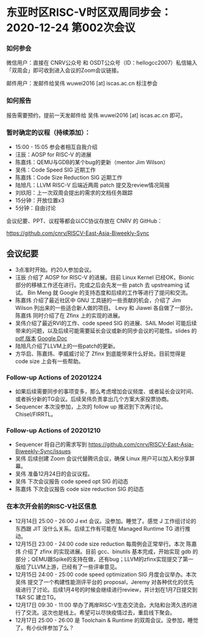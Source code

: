 # 东亚时区RISC-V时区双周同步会：2020-12-24 第002次会议

### 如何参会

微信用户：直接在 CNRV公众号 和 OSDT公众号（ID：hellogcc2007）私信输入「双周会」即可收到进入会议的Zoom会议链接。

邮件用户：发邮件给吴伟 wuwei2016 [at] iscas.ac.cn 标注参会

### 如何报告

报告需要预约，提前一天发邮件给
吴伟 wuwei2016 [at] iscas.ac.cn
即可。

### 暂时确定的议程（持续添加）：

- 15:00 - 15:05 参会者相互自我介绍
- 汪辰：AOSP for RISC-V 的进展
- 陈嘉炜：QEMU与GDB的某个bug的更新（mentor Jim Wilson）
- 吴伟：Code Speed SIG 近期工作
- 陈嘉炜：Code Size Reduction SIG 近期工作
- 陆旭凡：LLVM RISC-V 后端近两周 patch 提交及review情况简报
- 刘玖阳：上一次双周会提出的需求的文档任务跟踪
- 15分钟：开放位置x3
- 5分钟：自由讨论

会议纪要、PPT、议程等都会以CC协议存放在 CNRV 的 GitHub：

https://github.com/cnrv/RISCV-East-Asia-Biweekly-Sync

## 会议纪要

- 3点准时开始。约20人参加会议。
- 汪辰 介绍了 AOSP for RISC-V 的进展。目前 Linux Kernel 已经OK，Bionic 部分的移植工作还在进行。完成之后会先发一些 patch 去 upstreaming 试试。 Bin Meng 就 Google 的支持态度和后续的工作等进行了提问和交流。
- 陈嘉炜 介绍了最近社区中 GNU 工具链的一些贡献的机会，介绍了 Jim Wilson 列出来的一些适合新人做的项目。 Levy 和 Jiawei 各自做了一部分。陈嘉炜 同时介绍了在 Zfinx 上的实现的进展。
- 吴伟介绍了最近RVI的工作、code speed SIG 的进展、SAIL Model 可能后续带来的问题，以及后续可能需要延长会议或新的同步会议的可能性。slides 的 [pdf 版本](./2020-12-24.pdf) [Google Doc](https://docs.google.com/presentation/d/1XhNM9RZrzPMxLUyUBxchp_mH0oh4nQGV1rVz99ft0cA/edit?usp=sharing)
- 陆旭凡介绍了LLVM上的一些patch的更新。
- 方华启、陈嘉炜、李威威讨论了 Zfinx 到底能带来什么好处。目前觉得是 code size 上会有一些帮助。

### Follow-up Actions of 20201224

- 如果后续需要同步的事项变多，那么考虑增加会议频度、或者延长会议时间、或者拆分新的TG会议。后续吴伟负责拿出几个方案大家投票协商。
- Sequencer 本次没参加，上次的 follow up 推迟到下次再讨论。Chisel/FIRRTL。

### Follow-up Actions of 20201210

- Sequencer 将自己的需求写到 https://github.com/cnrv/RISCV-East-Asia-Biweekly-Sync/issues
- 吴伟 后续创建 Zoom 会议代替腾讯会议，确保 Linux 用户可以加入和分享屏幕。
- 吴伟 准备12月24日的会议议程。
- 吴伟 下次会议报告 code speed opt SIG 的动态
- 陈嘉炜 下次会议报告 code size reduction SIG 的动态

### 在本次开会前的RISC-V社区信息

- 12月14日 25:00 - 26:00 J ext 会议。没参加。睡觉了。感觉 J 工作组讨论的东西跟 JIT 没什么关系。后续工作有可能在 Managed Runtime TG 进行推动。
- 12月15日 23:00 - 24:00 code size reduction 每周例会正常举行。本次 陈嘉炜 介绍了 zfinx 的实现进展。目前 gcc、binutils 基本完成，开始实现 gdb 的部分；QEMU跟Spike的支持在做，还有bug；LLVM的zfinx实现提交了第一版给了LLVM上游，已经有了一些评审意见。
- 12月15日 24:00 - 25:00 code speed optimization SIG 月度会议举办。本次 吴伟 提交了一个构建性能测评平台的 proposal，Jeremy 对各种优化的优先级进行了讨论。后续1月4号的时候会继续进行review，并计划在1月7日提交到 T&R SC 建立TG。
- 12月17日 09:30 - 11:00 举办了两岸RISC-V生态交流会。大陆和台湾久违的进行了交流。这次也是线上。希望可以尽快疫情过去，重启线下聚会。
- 12月17日 25:00 - 26:00 是 Toolchain & Runtime 的双周会议。没参加，睡觉了。有小伙伴参加了么？
